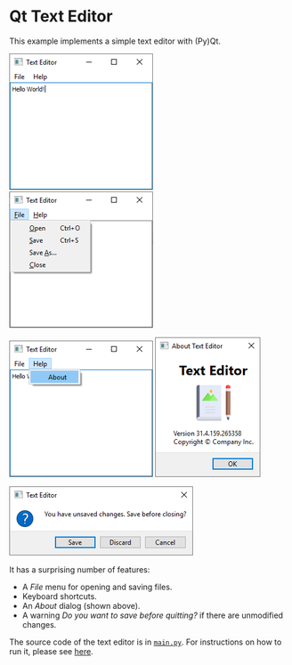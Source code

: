 # Qt Text Editor

This example implements a simple text editor with (Py)Qt.

![Qt Text Editor](screenshots/qt-text-editor-windows.png) ![QMenu example](screenshots/qmenu-example.png)

![Qt QMenu](screenshots/qt-qmenu.png) ![QDialog example](screenshots/qdialog-example.png)

![QMessageBox example](screenshots/qmessagebox-example.png)

It has a surprising number of features:

 * A *File* menu for opening and saving files.
 * Keyboard shortcuts.
 * An *About* dialog (shown above).
 * A warning *Do you want to save before quitting?* if there are unmodified changes.

The source code of the text editor is in [`main.py`](main.py). For instructions on how to run it, please see [here](https://github.com/1mh/pyqt-examples#running-the-examples).
